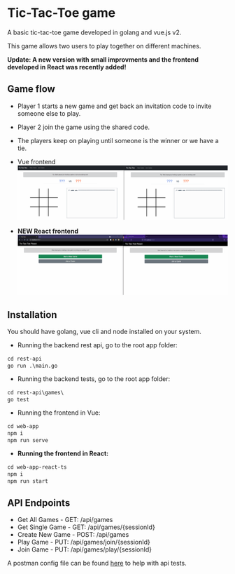 # Tic-Tac-Toe game

A basic tic-tac-toe game developed in golang and vue.js v2.

This game allows two users to play together on different machines.

**Update: A new version with small improvments and the frontend developed in React was recently added!**


## Game flow

- Player 1 starts a new game and get back an invitation code to invite someone else to play.
- Player 2 join the game using the shared code.
- The players keep on playing until someone is the winner or we have a tie.


- Vue frontend
![game flow](https://github.com/lmorelato/tic-tac-toe/blob/main/docs/tic-tac-toe.gif "Game Flow")


- **NEW React frontend**
![game flow](https://github.com/lmorelato/tic-tac-toe/blob/main/docs/ttt-react.gif "Game Flow")

## Installation

You should have golang, vue cli and node installed on your system.

- Running the backend rest api, go to the root app folder:

```
cd rest-api
go run .\main.go
```

- Running the backend tests, go to the root app folder:

```
cd rest-api\games\
go test
```

- Running the frontend in Vue:

```
cd web-app
npm i
npm run serve
```

- **Running the frontend in React:**

```
cd web-app-react-ts
npm i
npm run start
```

## API Endpoints

- Get All Games - GET: /api/games
- Get Single Game - GET: /api/games/{sessionId}
- Create New Game - POST: /api/games
- Play Game - PUT: /api/games/join/{sessionId}
- Join Game - PUT: /api/games/play/{sessionId}

A postman config file can be found [here](https://github.com/lmorelato/tic-tac-toe/blob/main/docs/tic-tac-toe.postman_collection.json) to help with api tests.
